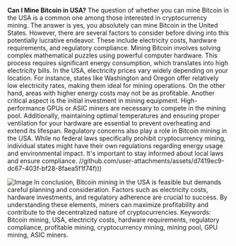 **Can I Mine Bitcoin in USA?**
The question of whether you can mine Bitcoin in the USA is a common one among those interested in cryptocurrency mining. The answer is yes, you absolutely can mine Bitcoin in the United States. However, there are several factors to consider before diving into this potentially lucrative endeavor. These include electricity costs, hardware requirements, and regulatory compliance.
Mining Bitcoin involves solving complex mathematical puzzles using powerful computer hardware. This process requires significant energy consumption, which translates into high electricity bills. In the USA, electricity prices vary widely depending on your location. For instance, states like Washington and Oregon offer relatively low electricity rates, making them ideal for mining operations. On the other hand, areas with higher energy costs may not be as profitable.
Another critical aspect is the initial investment in mining equipment. High-performance GPUs or ASIC miners are necessary to compete in the mining pool. Additionally, maintaining optimal temperatures and ensuring proper ventilation for your hardware are essential to prevent overheating and extend its lifespan. 
Regulatory concerns also play a role in Bitcoin mining in the USA. While no federal laws specifically prohibit cryptocurrency mining, individual states might have their own regulations regarding energy usage and environmental impact. It's important to stay informed about local laws and ensure compliance.
 //github.com/user-attachments/assets/d7419ec9-dc67-403f-bf28-8faea5f1f74f)))

![Image](https://github.com/user-attachments/assets/4a25d116-2220-4385-b08e-f287af8fcbc4)
In conclusion, Bitcoin mining in the USA is feasible but demands careful planning and consideration. Factors such as electricity costs, hardware investments, and regulatory adherence are crucial to success. By understanding these elements, miners can maximize profitability and contribute to the decentralized nature of cryptocurrencies.
Keywords: Bitcoin mining, USA, electricity costs, hardware requirements, regulatory compliance, profitable mining, cryptocurrency mining, mining pool, GPU mining, ASIC miners.

